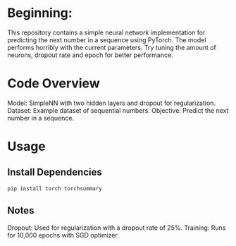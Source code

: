 # Beginning:
This repository contains a simple neural network implementation for predicting the next number in a sequence using PyTorch. The model performs horribly with the current parameters. Try tuning the amount of neurons, dropout rate and epoch for better performance.

# Code Overview
Model: SimpleNN with two hidden layers and dropout for regularization.
Dataset: Example dataset of sequential numbers.
Objective: Predict the next number in a sequence.


# Usage
## Install Dependencies

```bash
pip install torch torchsummary
```

## Notes
Dropout: Used for regularization with a dropout rate of 25%.
Training: Runs for 10,000 epochs with SGD optimizer.